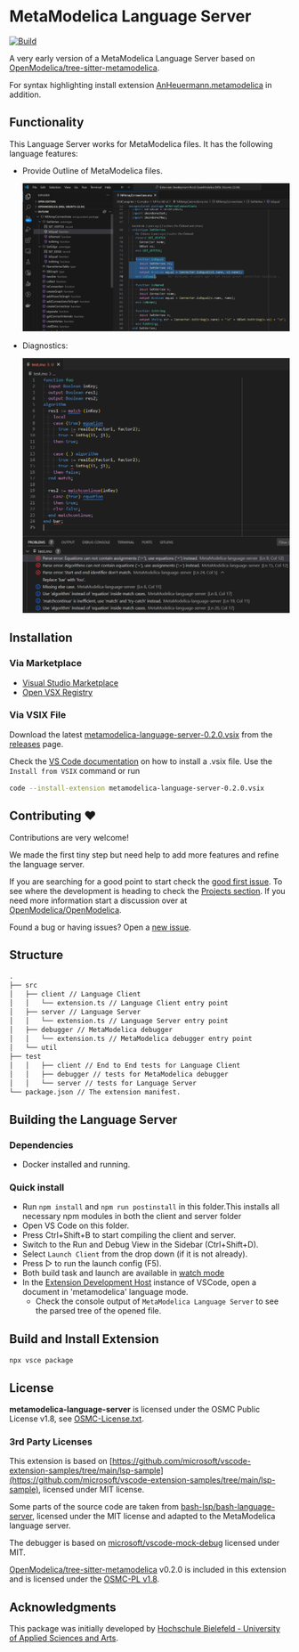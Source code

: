 # MetaModelica Language Server

[![Build](https://github.com/OpenModelica/metamodelica-language-server/actions/workflows/test.yml/badge.svg)](https://github.com/OpenModelica/metamodelica-language-server/actions/workflows/test.yml)

A very early version of a MetaModelica Language Server based on
[OpenModelica/tree-sitter-metamodelica](https://github.com/OpenModelica/tree-sitter-metamodelica).

For syntax highlighting install extension
[AnHeuermann.metamodelica](https://marketplace.visualstudio.com/items?itemName=AnHeuermann.metamodelica)
in addition.

## Functionality

This Language Server works for MetaModelica files. It has the following language
features:

  - Provide Outline of MetaModelica files.

    ![Outline](images/outline_demo.png)

  - Diagnostics:

    ![Diagnostics](images/problemMatching.png)

## Installation

### Via Marketplace

  - [Visual Studio Marketplace](https://marketplace.visualstudio.com/items?itemName=OpenModelica.metamodelica-language-server)
  - [Open VSX Registry](https://open-vsx.org/extension/OpenModelica/metamodelica-language-server)

### Via VSIX File

Download the latest
[metamodelica-language-server-0.2.0.vsix](https://github.com/OpenModelica/metamodelica-language-server/releases/download/v0.2.0/metamodelica-language-server-0.2.0.vsix)
from the
[releases](https://github.com/OpenModelica/metamodelica-language-server/releases)
page.

Check the [VS Code documentation](https://code.visualstudio.com/docs/editor/extension-marketplace#_install-from-a-vsix)
on how to install a .vsix file.
Use the `Install from VSIX` command or run

```bash
code --install-extension metamodelica-language-server-0.2.0.vsix
```

## Contributing ❤️

Contributions are very welcome!

We made the first tiny step but need help to add more features and refine the
language server.

If you are searching for a good point to start
check the
[good first issue](https://github.com/OpenModelica/metamodelica-language-server/labels/good%20first%20issue).
To see where the development is heading to check the
[Projects section](https://github.com/OpenModelica/metamodelica-language-server/projects?query=is%3Aopen).
If you need more information start a discussion over at
[OpenModelica/OpenModelica](https://github.com/OpenModelica/OpenModelica).

Found a bug or having issues? Open a
[new issue](https://github.com/OpenModelica/metamodelica-language-server/issues/new/choose).

## Structure

```
.
├── src
│   ├── client // Language Client
│   │   └── extension.ts // Language Client entry point
│   ├── server // Language Server
│   │   └── extension.ts // Language Server entry point
│   ├── debugger // MetaModelica debugger
│   │   └── extension.ts // MetaModelica debugger entry point
│   └── util
├── test
│   │   ├── client // End to End tests for Language Client
│   │   ├── debugger // tests for MetaModelica debugger
│   │   └── server // tests for Language Server
└── package.json // The extension manifest.
```

## Building the Language Server

### Dependencies

  - Docker installed and running.

### Quick install

  - Run `npm install` and `npm run postinstall` in this folder.This installs all
    necessary npm modules in both the client and server folder
  - Open VS Code on this folder.
  - Press Ctrl+Shift+B to start compiling the client and server.
  - Switch to the Run and Debug View in the Sidebar (Ctrl+Shift+D).
  - Select `Launch Client` from the drop down (if it is not already).
  - Press ▷ to run the launch config (F5).
  - Both build task and launch are available in [watch
    mode](https://code.visualstudio.com/docs/editor/tasks#:~:text=The%20first%20entry%20executes,the%20HelloWorld.js%20file.)
  - In the [Extension Development
    Host](https://code.visualstudio.com/api/get-started/your-first-extension#:~:text=Then%2C%20inside%20the%20editor%2C%20press%20F5.%20This%20will%20compile%20and%20run%20the%20extension%20in%20a%20new%20Extension%20Development%20Host%20window.)
    instance of VSCode, open a document in 'metamodelica' language mode.
    - Check the console output of `MetaModelica Language Server` to see the parsed
      tree of the opened file.

## Build and Install Extension

```
npx vsce package
```

## License

**metamodelica-language-server** is licensed under the OSMC Public License v1.8, see
[OSMC-License.txt](./OSMC-License.txt).

### 3rd Party Licenses

This extension is based on
[https://github.com/microsoft/vscode-extension-samples/tree/main/lsp-sample](https://github.com/microsoft/vscode-extension-samples/tree/main/lsp-sample),
licensed under MIT license.

Some parts of the source code are taken from
[bash-lsp/bash-language-server](https://github.com/bash-lsp/bash-language-server),
licensed under the MIT license and adapted to the MetaModelica language server.

The debugger is based on [microsoft/vscode-mock-debug](https://github.com/microsoft/vscode-mock-debug) licensed under MIT.

[OpenModelica/tree-sitter-metamodelica](https://github.com/OpenModelica/tree-sitter-metamodelica)
v0.2.0 is included in this extension and is licensed under the [OSMC-PL
v1.8](./server/OSMC-License.txt).

## Acknowledgments

This package was initially developed by
[Hochschule Bielefeld - University of Applied Sciences and Arts](hsbi.de).
